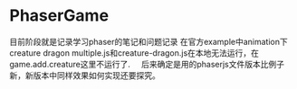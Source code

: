 # PhaserGame
目前阶段就是记录学习phaser的笔记和问题记录
在官方example中animation下creature dragon multiple.js和creature-dragon.js在本地无法运行，在 game.add.creature这里不运行了.      后来确定是用的phaserjs文件版本比例子新，新版本中同样效果如何实现还要探究。
